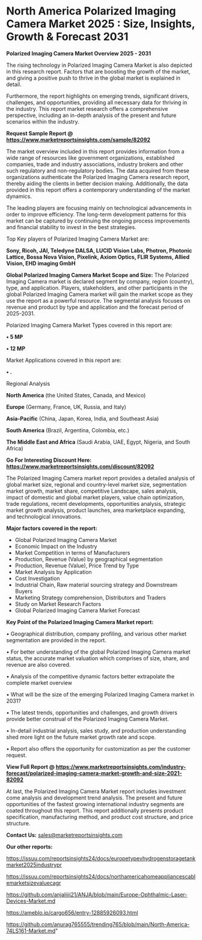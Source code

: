 # North America Polarized Imaging Camera Market 2025 : Size, Insights, Growth & Forecast 2031

<Strong> Polarized Imaging Camera Market Overview 2025 - 2031</strong>

The rising technology in Polarized Imaging Camera Market is also depicted in this research report. Factors that are boosting the growth of the market, and giving a positive push to thrive in the global market is explained in detail.

Furthermore, the report highlights on emerging trends, significant drivers, challenges, and opportunities, providing all necessary data for thriving in the industry. This report market research offers a comprehensive perspective, including an in-depth analysis of the present and future scenarios within the industry.

<strong>Request Sample Report @ <a href=https://www.marketreportsinsights.com/sample/82092>https://www.marketreportsinsights.com/sample/82092</a></strong>

The market overview included in this report provides information from a wide range of resources like government organizations, established companies, trade and industry associations, industry brokers and other such regulatory and non-regulatory bodies. The data acquired from these organizations authenticate the Polarized Imaging Camera research report, thereby aiding the clients in better decision making. Additionally, the data provided in this report offers a contemporary understanding of the market dynamics.

The leading players are focusing mainly on technological advancements in order to improve efficiency. The long-term development patterns for this market can be captured by continuing the ongoing process improvements and financial stability to invest in the best strategies.

Top Key players of Polarized Imaging Camera Market are:

<strong>Sony, Ricoh, JAI, Teledyne DALSA, LUCID Vision Labs, Photron, Photonic Lattice, Bossa Nova Vision, Pixelink, Axiom Optics, FLIR Systems, Allied Vision, EHD imaging GmbH</strong>

<strong><b>Global Polarized Imaging Camera Market Scope and Size:</b></strong>
The Polarized Imaging Camera market is declared segment by company, region (country), type, and application. Players, stakeholders, and other participants in the global Polarized Imaging Camera market will gain the market scope as they use the report as a powerful resource. The segmental analysis focuses on revenue and product by type and application and the forecast period of 2025-2031.

Polarized Imaging Camera Market Types covered in this report are:

<strong>• 5 MP

• 12 MP</strong>

Market Applications covered in this report are:

<strong>• .</strong> 

Regional Analysis

<strong>North America</strong> (the United States, Canada, and Mexico)

<strong>Europe</strong> (Germany, France, UK, Russia, and Italy)

<strong>Asia-Pacific</strong> (China, Japan, Korea, India, and Southeast Asia)

<strong>South America</strong> (Brazil, Argentina, Colombia, etc.)

<strong>The Middle East and Africa</strong> (Saudi Arabia, UAE, Egypt, Nigeria, and South Africa)

<strong>Go For Interesting Discount Here: <a href=https://www.marketreportsinsights.com/discount/82092>https://www.marketreportsinsights.com/discount/82092</a></strong>

The Polarized Imaging Camera market report provides a detailed analysis of global market size, regional and country-level market size, segmentation market growth, market share, competitive Landscape, sales analysis, impact of domestic and global market players, value chain optimization, trade regulations, recent developments, opportunities analysis, strategic market growth analysis, product launches, area marketplace expanding, and technological innovations.

<strong><b>Major factors covered in the report:</b></strong>
<ul>
  <li>Global Polarized Imaging Camera Market </li>
  <li>Economic Impact on the Industry</li>
  <li>Market Competition in terms of Manufacturers</li>
  <li>Production, Revenue (Value) by geographical segmentation</li>
  <li>Production, Revenue (Value), Price Trend by Type</li>
  <li>Market Analysis by Application</li>
  <li>Cost Investigation</li>
  <li>Industrial Chain, Raw material sourcing strategy and Downstream Buyers</li>
  <li>Marketing Strategy comprehension, Distributors and Traders</li>
  <li>Study on Market Research Factors</li>
  <li>Global Polarized Imaging Camera Market Forecast</li>
</ul>

<strong><b>Key Point of the Polarized Imaging Camera Market report:</b></strong>

• Geographical distribution, company profiling, and various other market segmentation are provided in the report.

• For better understanding of the global Polarized Imaging Camera market status, the accurate market valuation which comprises of size, share, and revenue are also covered.

• Analysis of the competitive dynamic factors better extrapolate the complete market overview

• What will be the size of the emerging Polarized Imaging Camera market in 2031?

• The latest trends, opportunities and challenges, and growth drivers provide better construal of the Polarized Imaging Camera Market.

• In-detail industrial analysis, sales study, and production understanding shed more light on the future market growth rate and scope.

• Report also offers the opportunity for customization as per the customer request.

<strong><b>View Full Report @ <a href=https://www.marketreportsinsights.com/industry-forecast/polarized-imaging-camera-market-growth-and-size-2021-82092>https://www.marketreportsinsights.com/industry-forecast/polarized-imaging-camera-market-growth-and-size-2021-82092</a></b></strong>


At last, the Polarized Imaging Camera Market report includes investment come analysis and development trend analysis. The present and future opportunities of the fastest growing international industry segments are coated throughout this report. This report additionally presents product specification, manufacturing method, and product cost structure, and price structure.

<strong>Contact Us:</strong>
sales@marketreportsinsights.com

<strong>Our other reports:</strong>

<a href=https://issuu.com/reportsinsights24/docs/europetypevhydrogenstoragetankmarket2025industrypr>https://issuu.com/reportsinsights24/docs/europetypevhydrogenstoragetankmarket2025industrypr</a>

<a href=https://issuu.com/reportsinsights24/docs/northamericahomeappliancescablemarketsizevaluecagr>https://issuu.com/reportsinsights24/docs/northamericahomeappliancescablemarketsizevaluecagr</a>

<a href=https://github.com/anjaliiii21/ANJA/blob/main/Europe-Ophthalmic-Laser-Devices-Market.md>https://github.com/anjaliiii21/ANJA/blob/main/Europe-Ophthalmic-Laser-Devices-Market.md</a>

<a href=https://ameblo.jp/cargo656/entry-12885926093.html>https://ameblo.jp/cargo656/entry-12885926093.html</a>

<a href=https://github.com/anurag765555/trending765/blob/main/North-America-74LS161-Market.md>https://github.com/anurag765555/trending765/blob/main/North-America-74LS161-Market.md</a>"
